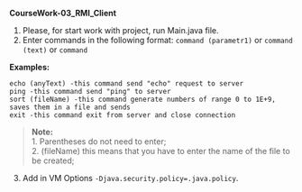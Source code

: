 **CourseWork-03_RMI_Client**

 1. Please, for start work with project, run Main.java file.  
 2. Enter commands in the following format:
`command (parametr1)` or `command (text)` or `command`

**Examples:**

```
echo (anyText) -this command send "echo" request to server
ping -this command send "ping" to server
sort (fileName) -this command generate numbers of range 0 to 1E+9, saves them in a file and sends
exit -this command exit from server and close connection
```
> **Note:** 
> <br />1. Parentheses do not need to enter;<br />
> 2. (fileName) this means that you have to enter the name of the file to be created;
>
3. Add in VM Options `-Djava.security.policy=.java.policy`.
